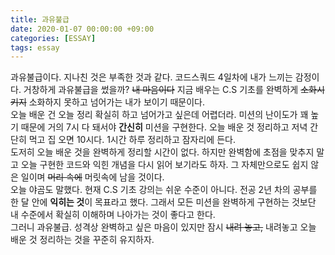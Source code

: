 ```yaml
---
title: 과유불급
date: 2020-01-07 00:00:00 +09:00
categories: [ESSAY]
tags: essay
---
```



과유불급이다. 지나친 것은 부족한 것과 같다. 코드스쿼드 4일차에 내가 느끼는 감정이다. 거창하게 과유불급을 썼을까? ~~내 마음이다~~ 지금 배우는 C.S 기초를 완벽하게 ~~소화시키지~~ 소화하지 못하고 넘어가는 내가 보이기 때문이다.<br>
오늘 배운 건 오늘 정리 확실히 하고 넘어가고 싶은데 어렵더라. 미션의 난이도가 꽤 높기 때문에 거의 7시 다 돼서야 **간신히** 미션을 구현한다. 오늘 배운 것 정리하고 저녁 간단히 먹고 집 오면 10시다. 1시간 하루 정리하고 잠자리에 든다.<br>
도저히 오늘 배운 것을 완벽하게 정리할 시간이 없다. 하지만 완벽함에 초점을 맞추지 말고 오늘 구현한 코드와 익힌 개념을 다시 읽어 보기라도 하자. 그 자체만으로도 쉽지 않은 일이며 ~~머리 속에~~ 머릿속에 남을 것이다.<br>
오늘 야곰도 말했다. 현재 C.S 기초 강의는 쉬운 수준이 아니다. 전공 2년 차의 공부를 한 달 안에 **익히는 것**이 목표라고 했다. 그래서 모든 미션을 완벽하게 구현하는 것보단 내 수준에서 확실히 이해하며 나아가는 것이 좋다고 한다.<br>
그러니 과유불급. 성격상 완벽하고 싶은 마음이 있지만 잠시 ~~내려 놓고,~~ 내려놓고 오늘 배운 것 정리하는 것을 꾸준히 유지하자. 
